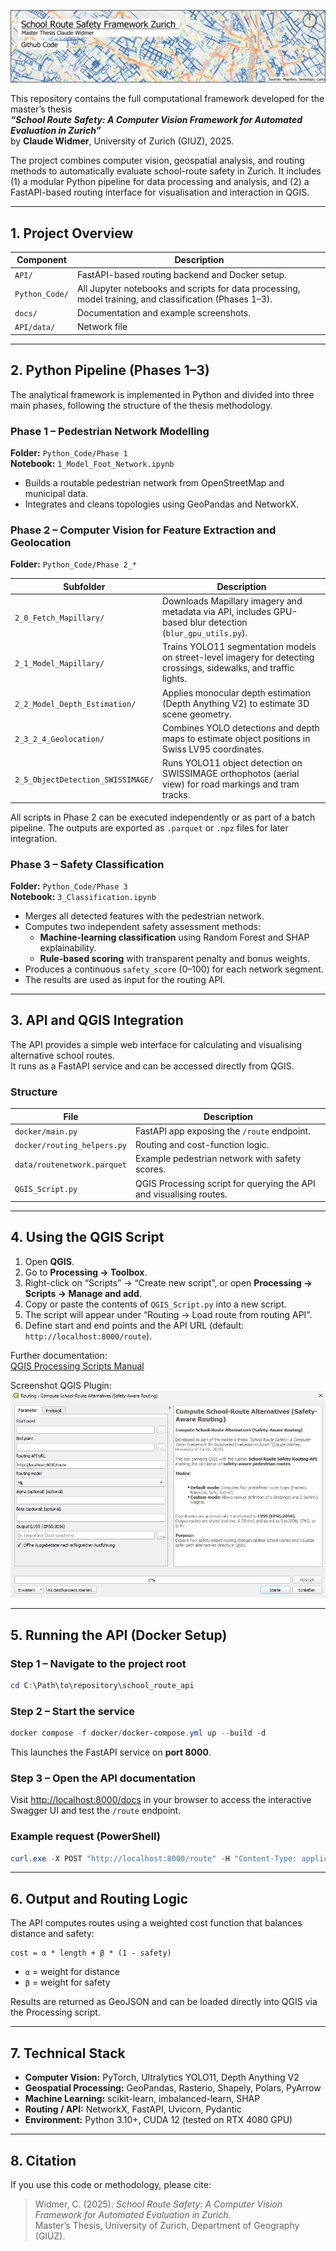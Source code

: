 ![School Route Safety Framework](API/docs/Banner_Github.jpg)

This repository contains the full computational framework developed for the master’s thesis  
**_“School Route Safety: A Computer Vision Framework for Automated Evaluation in Zurich”_**  
by **Claude Widmer**, University of Zurich (GIUZ), 2025.

The project combines computer vision, geospatial analysis, and routing methods to automatically evaluate school-route safety in Zurich. It includes (1) a modular Python pipeline for data processing and analysis, and (2) a FastAPI-based routing interface for visualisation and interaction in QGIS.

---

## 1. Project Overview

| Component | Description |
|------------|-------------|
| `API/` | FastAPI-based routing backend and Docker setup. |
| `Python_Code/` | All Jupyter notebooks and scripts for data processing, model training, and classification (Phases 1–3). |
| `docs/` | Documentation and example screenshots. |
| `API/data/` | Network file |

---

## 2. Python Pipeline (Phases 1–3)

The analytical framework is implemented in Python and divided into three main phases, following the structure of the thesis methodology.

### Phase 1 – Pedestrian Network Modelling  
**Folder:** `Python_Code/Phase 1`  
**Notebook:** `1_Model_Foot_Network.ipynb`

- Builds a routable pedestrian network from OpenStreetMap and municipal data.  
- Integrates and cleans topologies using GeoPandas and NetworkX.  

### Phase 2 – Computer Vision for Feature Extraction and Geolocation  
**Folder:** `Python_Code/Phase 2_*`

| Subfolder | Description |
|------------|--------------|
| `2_0_Fetch_Mapillary/` | Downloads Mapillary imagery and metadata via API, includes GPU-based blur detection (`blur_gpu_utils.py`). |
| `2_1_Model_Mapillary/` | Trains YOLO11 segmentation models on street-level imagery for detecting crossings, sidewalks, and traffic lights. |
| `2_2_Model_Depth_Estimation/` | Applies monocular depth estimation (Depth Anything V2) to estimate 3D scene geometry. |
| `2_3_2_4_Geolocation/` | Combines YOLO detections and depth maps to estimate object positions in Swiss LV95 coordinates. |
| `2_5_ObjectDetection_SWISSIMAGE/` | Runs YOLO11 object detection on SWISSIMAGE orthophotos (aerial view) for road markings and tram tracks. |

All scripts in Phase 2 can be executed independently or as part of a batch pipeline. The outputs are exported as `.parquet` or `.npz` files for later integration.

### Phase 3 – Safety Classification  
**Folder:** `Python_Code/Phase 3`  
**Notebook:** `3_Classification.ipynb`

- Merges all detected features with the pedestrian network.  
- Computes two independent safety assessment methods:
  - **Machine-learning classification** using Random Forest and SHAP explainability.  
  - **Rule-based scoring** with transparent penalty and bonus weights.  
- Produces a continuous `safety_score` (0–100) for each network segment.  
- The results are used as input for the routing API.

---

## 3. API and QGIS Integration

The API provides a simple web interface for calculating and visualising alternative school routes.  
It runs as a FastAPI service and can be accessed directly from QGIS.

### Structure

| File | Description |
|------|--------------|
| `docker/main.py` | FastAPI app exposing the `/route` endpoint. |
| `docker/routing_helpers.py` | Routing and cost-function logic. |
| `data/routenetwork.parquet` | Example pedestrian network with safety scores. |
| `QGIS_Script.py` | QGIS Processing script for querying the API and visualising routes. |

---

## 4. Using the QGIS Script

1. Open **QGIS**.  
2. Go to **Processing → Toolbox**.  
3. Right-click on “Scripts” → “Create new script”, or open **Processing → Scripts → Manage and add**.  
4. Copy or paste the contents of `QGIS_Script.py` into a new script.  
5. The script will appear under “Routing → Load route from routing API”.  
6. Define start and end points and the API URL (default: `http://localhost:8000/route`).

Further documentation:  
[QGIS Processing Scripts Manual](https://docs.qgis.org/latest/en/docs/user_manual/processing/scripts.html)

Screenshot QGIS Plugin:
![QGIS Processing Script](API/docs/qgis_processing.jpg)

---

## 5. Running the API (Docker Setup)

### Step 1 – Navigate to the project root

```powershell
cd C:\Path\to\repository\school_route_api
```

### Step 2 – Start the service

```powershell
docker compose -f docker/docker-compose.yml up --build -d
```

This launches the FastAPI service on **port 8000**.

### Step 3 – Open the API documentation

Visit [http://localhost:8000/docs](http://localhost:8000/docs) in your browser to access the interactive Swagger UI and test the `/route` endpoint.

### Example request (PowerShell)

```powershell
curl.exe -X POST "http://localhost:8000/route" -H "Content-Type: application/json" -d "{\"start\":[2682936.3,1248361.9],\"end\":[2683800.8,1247199.3],\"k\":3}"
```

---

## 6. Output and Routing Logic

The API computes routes using a weighted cost function that balances distance and safety:

```
cost = α * length + β * (1 - safety)
```

- `α` = weight for distance  
- `β` = weight for safety  

Results are returned as GeoJSON and can be loaded directly into QGIS via the Processing script.

---

## 7. Technical Stack

- **Computer Vision:** PyTorch, Ultralytics YOLO11, Depth Anything V2  
- **Geospatial Processing:** GeoPandas, Rasterio, Shapely, Polars, PyArrow  
- **Machine Learning:** scikit-learn, imbalanced-learn, SHAP  
- **Routing / API:** NetworkX, FastAPI, Uvicorn, Pydantic  
- **Environment:** Python 3.10+, CUDA 12 (tested on RTX 4080 GPU)

---

## 8. Citation

If you use this code or methodology, please cite:

> Widmer, C. (2025). *School Route Safety: A Computer Vision Framework for Automated Evaluation in Zurich.*  
> Master’s Thesis, University of Zurich, Department of Geography (GIUZ).

